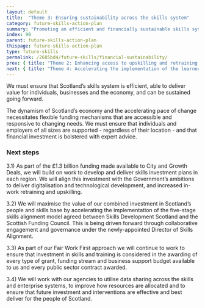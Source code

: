 ```yaml
---
layout: default
title:  "Theme 3: Ensuring sustainability across the skills system"
category: future-skills-action-plan
summary: "Promoting an efficient and financially sustainable skills system."
index: 90
parent: future-skills-action-plan
thispage: future-skills-action-plan
type: future-skills
permalink: /2685bd4/future-skills/financial-sustainability/
prev: { title: "Theme 2: Enhancing access to upskilling and retraining opportunities", url: "/2685bd4/future-skills/upskilling-retraining/" }
next: { title: "Theme 4: Accelerating the implementation of the learner journey review", url: "/2685bd4/future-skills/learner-journey-review/" }
---
```


We must ensure that Scotland’s skills system is efficient, able to deliver value for individuals, businesses and the economy, and can be sustained going forward.

The dynamism of Scotland’s economy and the accelerating pace of change necessitates flexible funding mechanisms that are accessible and responsive to changing needs. We must ensure that individuals and employers of all sizes are supported - regardless of their location - and that financial investment is bolstered with expert advice.

### Next steps

3.1)  As part of the £1.3 billion funding made available to City and Growth Deals, we will build on work to develop and deliver skills investment plans in each region.  We will align this investment with the Government’s ambitions to deliver digitalisation and technological development, and increased in-work retraining and upskilling.  

3.2) We will maximise the value of our combined investment in Scotland’s people and skills base by accelerating the implementation of the five-stage skills alignment model agreed between Skills Development Scotland and the Scottish Funding Council. This is being driven forward through collaborative engagement and governance under the newly-appointed Director of Skills Alignment.

3.3) As part of our Fair Work First approach we will continue to work to ensure that investment in skills and training is considered in the awarding of every type of grant, funding stream and business support budget available to us and every public sector contract awarded.

3.4) We will work with our agencies to utilise data sharing across the skills and enterprise systems, to improve how resources are allocated and to ensure that future investment and interventions are effective and best deliver for the people of Scotland.
